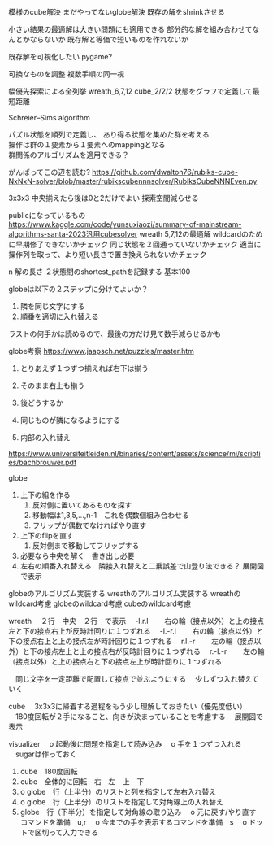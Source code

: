 模様のcube解決
まだやってないglobe解決
既存の解をshrinkさせる


小さい結果の最適解は大きい問題にも適用できる
部分的な解を組み合わせてなんとかならないか
既存解と等価で短いものを作れないか

既存解を可視化したい
pygame?

可換なものを調整
複数手順の同一視

幅優先探索による全列挙
wreath_6,7,12
cube_2/2/2
状態をグラフで定義して最短距離

Schreier–Sims algorithm

パズル状態を順列で定義し、 あり得る状態を集めた群を考える  
操作は群の１要素から１要素へのmappingとなる  
群関係のアルゴリズムを適用できる？

がんばってこの辺を読む?
https://github.com/dwalton76/rubiks-cube-NxNxN-solver/blob/master/rubikscubennnsolver/RubiksCubeNNNEven.py

3x3x3 中央揃えたら後は0と2だけでよい 探索空間減らせる

publicになっているもの
https://www.kaggle.com/code/yunsuxiaozi/summary-of-mainstream-algorithms-santa-2023汎用cubesolver wreath 5,7,12の最適解
wildcardのために早期修了できないかチェック 同じ状態を２回通っていないかチェック 適当に操作列を取って、より短い長さで置き換えられないかチェック

n 解の長さ
２状態間のshortest_pathを記録する
基本100

globeは以下の２ステップに分けてよいか？

1. 隣を同じ文字にする
2. 順番を適切に入れ替える

ラストの何手かは読めるので、最後の方だけ見て数手減らせるかも

globe考察
https://www.jaapsch.net/puzzles/master.htm

1. とりあえず１つずつ揃えれば右下は揃う
2. そのまま右上も揃う
3. 後どうするか

1. 同じものが隣になるようにする
2. 内部の入れ替え


https://www.universiteitleiden.nl/binaries/content/assets/science/mi/scripties/bachbrouwer.pdf

globe
1. 上下の組を作る 
   1. 反対側に置いてあるものを探す 
   2. 移動幅は1,3,5,...,n-1　これを偶数個組み合わせる 
   3. フリップが偶数でなければやり直す 
2. 上下のflipを直す 
   1. 反対側まで移動してフリップする 
3. 必要なら中央を解く　書き出し必要 
4. 左右の順番入れ替える　隣接入れ替えと二乗誤差で山登り法できる？
展開図で表示

globeのアルゴリズム実装する
wreathのアルゴリズム実装する
wreathのwildcard考慮
globeのwildcard考慮
cubeのwildcard考慮

wreath
　２行　中央　２行　で表示
　-l.r.l
　　右の輪（接点以外）と上の接点左と下の接点右上が反時計回りに１つずれる
　-l.-r.l
　　右の輪（接点以外）と下の接点右上と上の接点左が時計回りに１つずれる
　r.l.-r
　　左の輪（接点以外）と下の接点左上と上の接点右が反時計回りに１つずれる
　r.-l.-r
　　左の輪（接点以外）と上の接点右と下の接点左上が時計回りに１つずれる

　同じ文字を一定距離で配置して接点で並ぶようにする
　少しずつ入れ替えていく

cube
　3x3x3に帰着する過程をもう少し理解しておきたい（優先度低い）
　180度回転が２手になること、向きが決まっていることを考慮する
　展開図で表示

visualizer
　o 起動後に問題を指定して読み込み
　o 手を１つずつ入れる
　sugarは作っておく
1. cube　180度回転
2. cube　全体的に回転　右　左　上　下
3. o globe　行（上半分）のリストと列を指定して左右入れ替え
4. o globe　行（上半分）のリストを指定して対角線上の入れ替え
5. globe　行（下半分）を指定して対角線の取り込み
　o 元に戻す/やり直す コマンドを準備　u,r
　o 今までの手を表示するコマンドを準備　s
　o ドットで区切って入力できる
